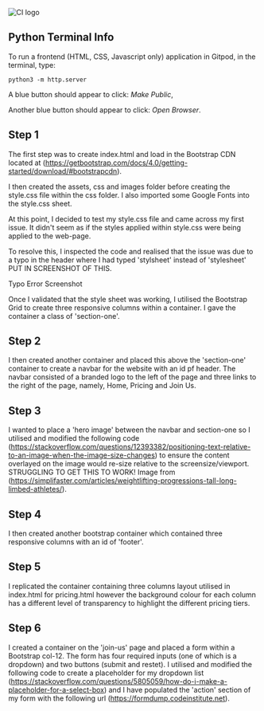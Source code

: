 ![CI logo](https://codeinstitute.s3.amazonaws.com/fullstack/ci_logo_small.png)

## Python Terminal Info

To run a frontend (HTML, CSS, Javascript only) application in Gitpod, in the terminal, type:

`python3 -m http.server`

A blue button should appear to click: _Make Public_,

Another blue button should appear to click: _Open Browser_.

## Step 1
The first step was to create index.html and load in the Bootstrap CDN located at (https://getbootstrap.com/docs/4.0/getting-started/download/#bootstrapcdn).

I then created the assets, css and images folder before creating the style.css file within the css folder.
I also imported some Google Fonts into the style.css sheet.

At this point, I decided to test my style.css file and came across my first issue. It didn't seem as if the styles applied within style.css were being applied to the web-page.

To resolve this, I inspected the code and realised that the issue was due to a typo in the header where I had typed 'stylsheet' instead of 'stylesheet' PUT IN SCREENSHOT OF THIS.

Typo Error Screenshot

Once I validated that the style sheet was working, I utilised the Bootstrap Grid to create three responsive columns within a container. I gave the container a class of 'section-one'.

## Step 2
I then created another container and placed this above the 'section-one' container to create a navbar for the website with an id pf header. The navbar consisted of a branded logo to the left of the page and three links to the right of the page, namely, Home, Pricing and Join Us.

## Step 3
I wanted to place a 'hero image' between the navbar and section-one so I utilised and modified the following code (https://stackoverflow.com/questions/12393382/positioning-text-relative-to-an-image-when-the-image-size-changes) to ensure the content overlayed on the image would re-size relative to the screensize/viewport. STRUGGLING TO GET THIS TO WORK!
Image from (https://simplifaster.com/articles/weightlifting-progressions-tall-long-limbed-athletes/).

## Step 4
I then created another bootstrap container which contained three responsive columns with an id of 'footer'.

## Step 5
I replicated the container containing three columns layout utilised in index.html for pricing.html however the background colour for each column has a different level of transparency to highlight the different pricing tiers.

## Step 6
I created a container on the 'join-us' page and placed a form within a Bootstrap col-12. The form has four required inputs (one of which is a dropdown) and two buttons (submit and restet).
I utilised and modified the following code to create a placeholder for my dropdown list (https://stackoverflow.com/questions/5805059/how-do-i-make-a-placeholder-for-a-select-box) and I have populated the 'action' section of my form with the following url (https://formdump.codeinstitute.net).